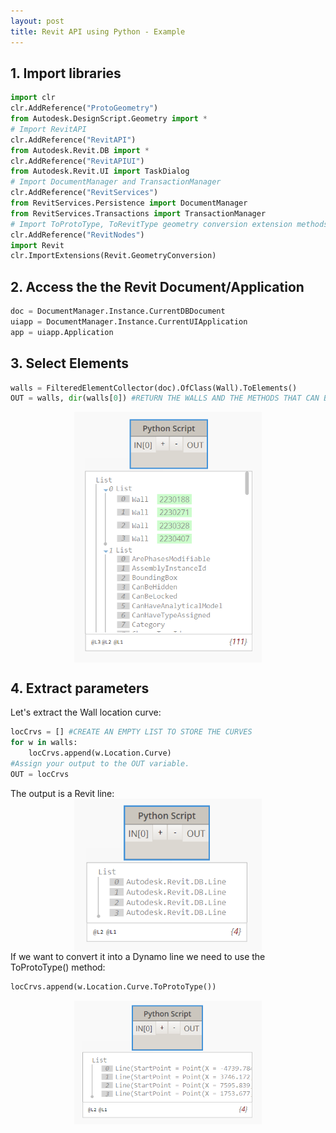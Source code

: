 ```yaml
---
layout: post
title: Revit API using Python - Example
---
```

<style>

.overlay {
  fill: none;
  pointer-events: all;
}
    </style>

## 1. Import libraries

```python
import clr
clr.AddReference("ProtoGeometry")
from Autodesk.DesignScript.Geometry import *
# Import RevitAPI
clr.AddReference("RevitAPI")
from Autodesk.Revit.DB import *
clr.AddReference("RevitAPIUI")
from Autodesk.Revit.UI import TaskDialog
# Import DocumentManager and TransactionManager
clr.AddReference("RevitServices")
from RevitServices.Persistence import DocumentManager
from RevitServices.Transactions import TransactionManager
# Import ToProtoType, ToRevitType geometry conversion extension methods
clr.AddReference("RevitNodes")
import Revit
clr.ImportExtensions(Revit.GeometryConversion)
```

## 2. Access the the Revit Document/Application

```python
doc = DocumentManager.Instance.CurrentDBDocument
uiapp = DocumentManager.Instance.CurrentUIApplication
app = uiapp.Application
```

## 3. Select Elements

```python
walls = FilteredElementCollector(doc).OfClass(Wall).ToElements()
OUT = walls, dir(walls[0]) #RETURN THE WALLS AND THE METHODS THAT CAN BE USED
```
<img src="/images/python1.PNG" width="300" style="display:block; margin-left: auto; margin-right: auto;">

## 4. Extract parameters
Let's extract the Wall location curve:
```python
locCrvs = [] #CREATE AN EMPTY LIST TO STORE THE CURVES 
for w in walls:
	locCrvs.append(w.Location.Curve)
#Assign your output to the OUT variable.
OUT = locCrvs
```
The output is a Revit line:
<img src="/images/python2.PNG" width="300" style="display:block; margin-left: auto; margin-right: auto;">
If we want to convert it into a Dynamo line we need to use the ToProtoType() method:
```python
locCrvs.append(w.Location.Curve.ToProtoType())
```
<img src="/images/python3.PNG" width="300" style="display:block; margin-left: auto; margin-right: auto;">
